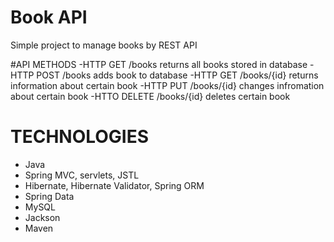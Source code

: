 # Book API
Simple project to manage books by REST API

#API METHODS
-HTTP GET  /books returns all books stored in database
-HTTP POST /books adds book to database
-HTTP GET /books/{id} returns information about certain book
-HTTP PUT /books/{id} changes infromation about certain book
-HTTO DELETE /books/{id} deletes certain book

# TECHNOLOGIES 
- Java
- Spring MVC, servlets, JSTL
- Hibernate, Hibernate Validator, Spring ORM
- Spring Data
- MySQL
- Jackson
- Maven

